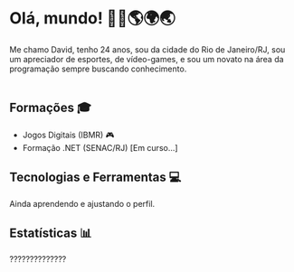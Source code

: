 # Olá, mundo! 👋🏻🌎🌍🌏
Me chamo David, tenho 24 anos, sou da cidade do Rio de Janeiro/RJ, sou um apreciador de esportes, de vídeo-games, e sou um novato na área da programação sempre buscando conhecimento.
<br>
<br>
<!--
![Twitter](https://img.shields.io/badge/@saticrux-%231DA1F2.svg?logo=Twitter&logoColor=white)
![Discord](https://img.shields.io/badge/dbrunxler-%237289DA.svg?logo=discord&logoColor=white)
![LinkedIn](https://img.shields.io/badge/linkedin-%230077B5.svg?logo=linkedin&logoColor=white)
-->

## Formações 🎓
- Jogos Digitais (IBMR) 🎮
- Formação .NET (SENAC/RJ) [Em curso...]

## Tecnologias e Ferramentas 💻
<!--[![My Skills](https://skillicons.dev/icons?i=html,css,js,dotnet)](https://skillicons.dev)-->
Ainda aprendendo e ajustando o perfil.

## Estatísticas 📊
??????????????
